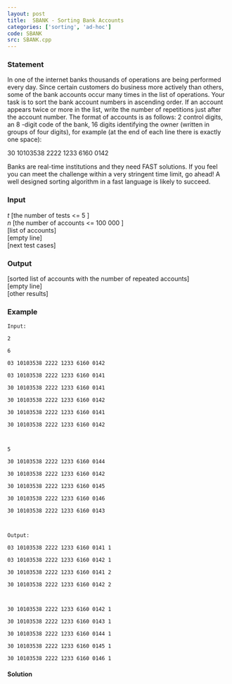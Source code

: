 ```yaml
---
layout: post
title:  SBANK - Sorting Bank Accounts
categories: ['sorting', 'ad-hoc']
code: SBANK
src: SBANK.cpp
---
```


### **Statement**

In one of the internet banks thousands of operations are being performed every
day. Since certain customers do business more actively than others, some of
the bank accounts occur many times in the list of operations. Your task is to
sort the bank account numbers in ascending order. If an account appears twice
or more in the list, write the number of repetitions just after the account
number. The format of accounts is as follows: 2 control digits, an 8
-digit code of the bank, 16 digits identifying the owner (written in
groups of four digits), for example (at the end of each line there is exactly
one space):

30 10103538 2222 1233 6160 0142

Banks are real-time institutions and they need FAST solutions. If you feel
you can meet the challenge within a very stringent time limit, go ahead! A
well designed sorting algorithm in a fast language is likely to succeed.

### Input

  
_t_ [the number of tests  <= 5 ]  
_n_ [the number of accounts <= 100 000 ]  
[list of accounts]  
[empty line]  
[next test cases]

### Output

  
[sorted list of accounts with the number of repeated accounts]  
[empty line]  
[other results]

### Example

    
    
    Input:
    2
    6
    03 10103538 2222 1233 6160 0142 
    03 10103538 2222 1233 6160 0141 
    30 10103538 2222 1233 6160 0141 
    30 10103538 2222 1233 6160 0142 
    30 10103538 2222 1233 6160 0141 
    30 10103538 2222 1233 6160 0142 
    
    5
    30 10103538 2222 1233 6160 0144 
    30 10103538 2222 1233 6160 0142 
    30 10103538 2222 1233 6160 0145 
    30 10103538 2222 1233 6160 0146 
    30 10103538 2222 1233 6160 0143 
    
    Output:
    03 10103538 2222 1233 6160 0141 1
    03 10103538 2222 1233 6160 0142 1
    30 10103538 2222 1233 6160 0141 2
    30 10103538 2222 1233 6160 0142 2
    
    30 10103538 2222 1233 6160 0142 1
    30 10103538 2222 1233 6160 0143 1
    30 10103538 2222 1233 6160 0144 1
    30 10103538 2222 1233 6160 0145 1
    30 10103538 2222 1233 6160 0146 1
    



#### **Solution**




